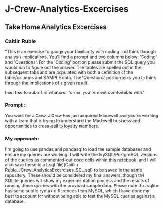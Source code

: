 # J-Crew-Analytics-Excercises

## Take Home Analytics Excercises
### Caitlin Ruble

"This is an exercise to gauge your familiarity with coding and think through analysis implications. You'll find a prompt and two columns below: 'Coding' and 'Questions'. For the 'Coding' portion please submit the SQL query you would run to figure out the answer. The tables are spelled out in the subsequent tabs and are populated with both a definition of the table/columns and SAMPLE data. The 'Questions' portion asks you to think through the implications of a given result.

Feel free to submit in whatever format you're most comfortable with."


### **Prompt** : 
You work for J.Crew. J.Crew has just acquired Madewell and you're working with a team that is trying to understand the Madewell business and opportunities to cross-sell to loyalty members.

### My approach: 
I'm going to use pandas and pandasql to load the sample databases and ensure my queries are working. I will write the MySQL/PostgreSQL versions of the queries as commented-out code cells within [this notebook](CaitlinRuble_JCrew_AnalyticsExcercises(2).ipynb), and I will also save these to a [.sql file](Caitlin Ruble_JCrew_AnalyticsExcercises_SQL.sql) to be saved in the same repository. These should be considered my final answers, though the SQLite queries will show my experimentation process and the results of running these queries with the provided sample data. Please note that sqlite has some subtle syntax differences from MySQL, which I have done my best to account for without being able to test the MySQL queries against a database.
